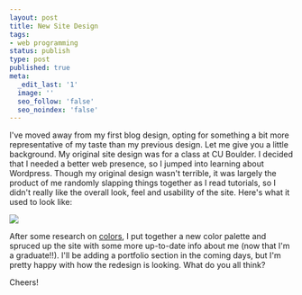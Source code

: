 ```yaml
---
layout: post
title: New Site Design
tags:
- web programming
status: publish
type: post
published: true
meta:
  _edit_last: '1'
  image: ''
  seo_follow: 'false'
  seo_noindex: 'false'
---
```

I've moved away from my first blog design, opting for something a bit more representative of my taste than my previous design. Let me give you a little background. My original site design was for a class at CU Boulder. I decided that I needed a better web presence, so I jumped into learning about Wordpress. Though my original design wasn't terrible, it was largely the product of me randomly slapping things together as I read tutorials, so I didn't really like the overall look, feel and usability of the site. Here's what it used to look like:

<div class="center"><img src="http://www.l1m5.com/wp-content/uploads/2011/05/old_design.png"></div>

After some research on [colors](http://www.colourlovers.com), I put together a new color palette and spruced up the site with some more up-to-date info about me (now that I'm a graduate!!). I'll be adding a portfolio section in the coming days, but I'm pretty happy with how the redesign is looking. What do you all think?

Cheers!  